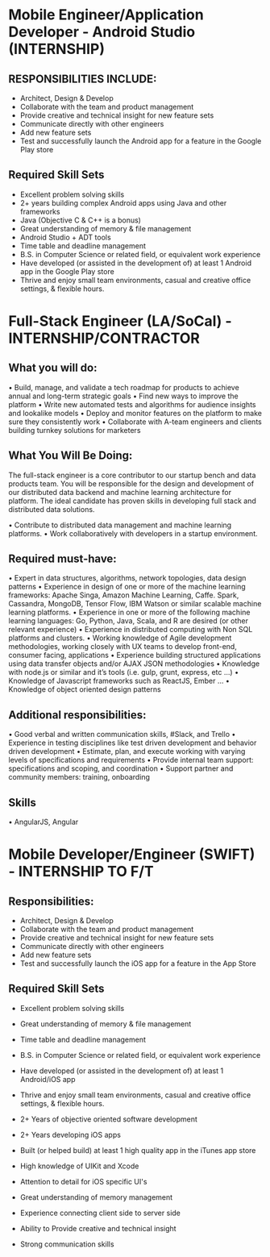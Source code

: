 <!-- TITLE: Job Descriptions -->
<!-- SUBTITLE: A quick summary of Job Descriptions -->

# Mobile Engineer/Application Developer - Android Studio (INTERNSHIP)
## RESPONSIBILITIES INCLUDE:
* Architect, Design & Develop 
* Collaborate with the team and product management 
* Provide creative and technical insight for new feature sets 
* Communicate directly with other engineers 
* Add new feature sets 
* Test and successfully launch the Android app for a feature in the Google Play store

## Required Skill Sets
* Excellent problem solving skills 
* 2+ years building complex Android apps using Java and other frameworks 
* Java (Objective C & C++ is a bonus) 
* Great understanding of memory & file management 
* Android Studio + ADT tools 
* Time table and deadline management 
* B.S. in Computer Science or related field, or equivalent work experience 
* Have developed (or assisted in the development of) at least 1 Android app in the Google Play store 
* Thrive and enjoy small team environments, casual and creative office settings, & flexible hours.

# Full-Stack Engineer (LA/SoCal) - INTERNSHIP/CONTRACTOR 
## What you will do:
• Build, manage, and validate a tech roadmap for products to achieve annual and long-term strategic goals 
• Find new ways to improve the platform 
• Write new automated tests and algorithms for audience insights and lookalike models 
• Deploy and monitor features on the platform to make sure they consistently work 
• Collaborate with A-team engineers and clients building turnkey solutions for marketers 

## What You Will Be Doing:
The full-stack engineer is a core contributor to our startup bench and data products team. You will be responsible for the design and development of our distributed data backend and machine learning architecture for platform. The ideal candidate has proven skills in developing full stack and distributed data solutions.

•	Contribute to distributed data management and machine learning platforms. 
•	Work collaboratively with developers in a startup environment.

## Required must-have: 
•	Expert in data structures, algorithms, network topologies, data design patterns 
•	Experience in design of one or more of the machine learning frameworks: Apache Singa, Amazon Machine Learning, Caffe. Spark, Cassandra, MongoDB, Tensor Flow, IBM Watson or similar scalable machine learning platforms. 
•	Experience in one or more of the following machine learning languages: Go, Python, Java, Scala, and R are desired (or other relevant experience) 
•	Experience in distributed computing with Non SQL platforms and clusters. 
•	Working knowledge of Agile development methodologies, working closely with UX teams to develop front-end, consumer facing, applications 
•	Experience building structured applications using data transfer objects and/or AJAX JSON methodologies 
•	Knowledge with node.js or similar and it’s tools (i.e. gulp, grunt, express, etc …) 
•	Knowledge of Javascript frameworks such as ReactJS, Ember … 
•	Knowledge of object oriented design patterns

## Additional responsibilities: 
•	Good verbal and written communication skills, #Slack, and Trello 
•	Experience in testing disciplines like test driven development and behavior driven development 
•	Estimate, plan, and execute working with varying levels of specifications and requirements 
•	Provide internal team support: specifications and scoping, and coordination 
•	Support partner and community members: training, onboarding

## Skills
•	AngularJS, Angular

# Mobile Developer/Engineer (SWIFT) - INTERNSHIP TO F/T
## Responsibilities:
* Architect, Design & Develop 
* Collaborate with the team and product management 
* Provide creative and technical insight for new feature sets 
* Communicate directly with other engineers 
* Add new feature sets 
* Test and successfully launch the iOS app for a feature in the App Store

## Required Skill Sets
* Excellent problem solving skills 
* Great understanding of memory & file management 
* Time table and deadline management 
* B.S. in Computer Science or related field, or equivalent work experience 
* Have developed (or assisted in the development of) at least 1 Android/iOS app 
* Thrive and enjoy small team environments, casual and creative office settings, & flexible hours.
 
* 2+ Years of objective oriented software development 
* 2+ Years developing iOS apps 
* Built (or helped build) at least 1 high quality app in the iTunes app store 
* High knowledge of UIKit and Xcode 
* Attention to detail for iOS specific UI's 
* Great understanding of memory management 
* Experience connecting client side to server side 
* Ability to Provide creative and technical insight 
* Strong communication skills